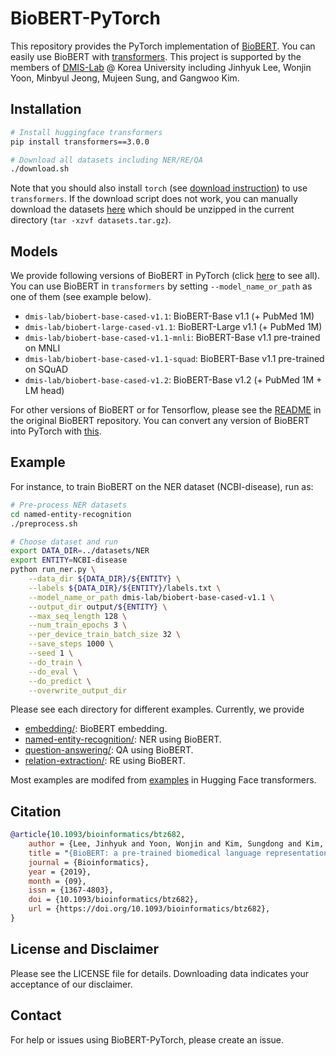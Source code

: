 # BioBERT-PyTorch
This repository provides the PyTorch implementation of [BioBERT](https://academic.oup.com/bioinformatics/article/36/4/1234/5566506).
You can easily use BioBERT with [transformers](https://github.com/huggingface/transformers).
This project is supported by the members of [DMIS-Lab](https://dmis.korea.ac.kr/) @ Korea University including Jinhyuk Lee, Wonjin Yoon, Minbyul Jeong, Mujeen Sung, and Gangwoo Kim.

## Installation
```bash
# Install huggingface transformers
pip install transformers==3.0.0

# Download all datasets including NER/RE/QA
./download.sh
```
Note that you should also install `torch` (see [download instruction](https://pytorch.org/)) to use `transformers`.
If the download script does not work, you can manually download the datasets [here](https://drive.google.com/file/d/1cGqvAm9IZ_86C4Mj7Zf-w9CFilYVDl8j/view?usp=sharing) which should be unzipped in the current directory (`tar -xzvf datasets.tar.gz`).

## Models
We provide following versions of BioBERT in PyTorch (click [here](https://huggingface.co/dmis-lab) to see all).
You can use BioBERT in `transformers` by setting `--model_name_or_path` as one of them (see example below).
* `dmis-lab/biobert-base-cased-v1.1`: BioBERT-Base v1.1 (+ PubMed 1M)
* `dmis-lab/biobert-large-cased-v1.1`: BioBERT-Large v1.1 (+ PubMed 1M)
* `dmis-lab/biobert-base-cased-v1.1-mnli`: BioBERT-Base v1.1 pre-trained on MNLI
* `dmis-lab/biobert-base-cased-v1.1-squad`: BioBERT-Base v1.1 pre-trained on SQuAD
* `dmis-lab/biobert-base-cased-v1.2`: BioBERT-Base v1.2 (+ PubMed 1M + LM head)

For other versions of BioBERT or for Tensorflow, please see the [README](https://github.com/dmis-lab/biobert) in the original BioBERT repository.
You can convert any version of BioBERT into PyTorch with [this](https://github.com/huggingface/transformers/blob/v3.5.1/src/transformers/convert_bert_original_tf_checkpoint_to_pytorch.py).

## Example
For instance, to train BioBERT on the NER dataset (NCBI-disease), run as:

```bash
# Pre-process NER datasets
cd named-entity-recognition
./preprocess.sh

# Choose dataset and run
export DATA_DIR=../datasets/NER
export ENTITY=NCBI-disease
python run_ner.py \
    --data_dir ${DATA_DIR}/${ENTITY} \
    --labels ${DATA_DIR}/${ENTITY}/labels.txt \
    --model_name_or_path dmis-lab/biobert-base-cased-v1.1 \
    --output_dir output/${ENTITY} \
    --max_seq_length 128 \
    --num_train_epochs 3 \
    --per_device_train_batch_size 32 \
    --save_steps 1000 \
    --seed 1 \
    --do_train \
    --do_eval \
    --do_predict \
    --overwrite_output_dir
```

Please see each directory for different examples. Currently, we provide
* [embedding/](https://github.com/dmis-lab/biobert-pytorch/tree/master/embedding): BioBERT embedding.
* [named-entity-recognition/](https://github.com/dmis-lab/biobert-pytorch/tree/master/named-entity-recognition): NER using BioBERT.
* [question-answering/](https://github.com/dmis-lab/biobert-pytorch/tree/master/question-answering): QA using BioBERT.
* [relation-extraction/](https://github.com/dmis-lab/biobert-pytorch/tree/master/relation-extraction): RE using BioBERT.

Most examples are modifed from [examples](https://github.com/huggingface/transformers/tree/master/examples) in Hugging Face transformers.

## Citation
```bibtex
@article{10.1093/bioinformatics/btz682,
    author = {Lee, Jinhyuk and Yoon, Wonjin and Kim, Sungdong and Kim, Donghyeon and Kim, Sunkyu and So, Chan Ho and Kang, Jaewoo},
    title = "{BioBERT: a pre-trained biomedical language representation model for biomedical text mining}",
    journal = {Bioinformatics},
    year = {2019},
    month = {09},
    issn = {1367-4803},
    doi = {10.1093/bioinformatics/btz682},
    url = {https://doi.org/10.1093/bioinformatics/btz682},
}
```

## License and Disclaimer
Please see the LICENSE file for details. Downloading data indicates your acceptance of our disclaimer.


## Contact
For help or issues using BioBERT-PyTorch, please create an issue.
